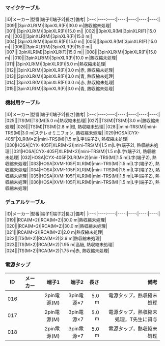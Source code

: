 
### マイクケーブル
|ID|メーカー|型番|端子1|端子2|長さ|備考|
|:---:|----:----:|----:|----:|----:|----:|
|009|||3pinXLR(M)|3pinXLR(F)|30.0 m|熱収縮未処理|
|001|||3pinXLR(M)|3pinXLR(F)|15.0 m||
|002|||3pinXLR(M)|3pinXLR(F)|15.0 m||
|003|||3pinXLR(M)|3pinXLR(F)|15.0 m||
|004|||3pinXLR(M)|3pinXLR(F)|15.0 m||
|005|||3pinXLR(M)|3pinXLR(F)|15.0 m||
|006|||3pinXLR(M)|3pinXLR(F)|15.0 m||
|007|||3pinXLR(M)|3pinXLR(F)|15.0 m||
|008|||3pinXLR(M)|3pinXLR(F)|15.0 m||
|010|||3pinXLR(M)|3pinXLR(F)|10.0 m|熱収縮未処理|
|011|||3pinXLR(M)|3pinXLR(F)|5.0 m|熱収縮未処理|
|012|||3pinXLR(M)|3pinXLR(F)|3.0 m|赤, 熱収縮未処理|
|013|||3pinXLR(M)|3pinXLR(F)|3.0 m|青, 熱収縮未処理|
|014|||3pinXLR(M)|3pinXLR(F)|3.0 m|赤, 熱収縮未処理|
|015|||3pinXLR(M)|3pinXLR(F)|3.0 m|青, 熱収縮未処理|

### 機材用ケーブル
|ID|メーカー|型番|端子1|端子2|長さ|備考|
|:---:|----:----:|----:|----:|----:|----:|
|025|||TS(M)|TS(M)|5.0 m|熱収縮未処理|
|027|||TS(M)|TS(M)|3.0 m|熱収縮未処理|
|026|||TS(M)|TS(M)|2.8 m|橙, 熱収縮未処理|
|028|||mini-TRS(M)|mini-TRS(M)|3.0 m|ステレオミニフォン, 熱収縮未処理|
|029|HOSA|CYX-405F|XLR(M×2)|mini-TRS(M)|1.5 m|L字(端子2), 熱収縮未処理|
|030|HOSA|CYX-405F|XLR(M×2)|mini-TRS(M)|1.5 m|L字(端子2), 熱収縮未処理|
|031|HOSA|CYX-405F|XLR(M×2)|mini-TRS(M)|1.5 m|L字(端子2), 熱収縮未処理|
|032|HOSA|CYX-405F|XLR(M×2)|mini-TRS(M)|1.5 m|L字(端子2), 熱収縮未処理|
|033|HOSA|XVM-105F|XLR(M)|mini-TRS(M)|1.5 m|L字(端子2), 熱収縮未処理|
|034|HOSA|XVM-105F|XLR(M)|mini-TRS(M)|1.5 m|L字(端子2), 熱収縮未処理|
|035|HOSA|XVM-105F|XLR(M)|mini-TRS(M)|1.5 m|L字(端子2), 熱収縮未処理|
|036|HOSA|XVM-105F|XLR(M)|mini-TRS(M)|1.5 m|L字(端子2), 熱収縮未処理|


### デュアルケーブル
|ID|メーカー|型番|端子1|端子2|長さ|備考|
|:---:|----:----:|----:|----:|----:|----:|
|019|||RCA(M×2)|RCA(M×2)|30.0 m|熱収縮未処理|
|020|||RCA(M×2)|RCA(M×2)|30.0 m|熱収縮未処理|
|021|||RCA(M×2)|RCA(M×2)|2.0 m|熱収縮未処理|
|022|||TS(M×2)|RCA(M×2)|2.9 m|熱収縮未処理|
|023|||TS(M×2)|RCA(M×2)|1.95 m|高級, 熱収縮未処理|
|024|||TS(M×2)|RCA(M×2)|1.75 m|赤, 熱収縮未処理|

### 電源タップ
|ID|メーカー|端子1|端子2|長さ|備考|
|:---:|----:|----:|----:|----:|----:|
|016||2pin電源(M)|3pin電源×7|5.0 m|電源タップ，熱収縮未処理|
|017||2pin電源(M)|3pin電源×7|5.0 m|電源タップ，熱収縮未処理，T先生に貸与|
|018||2pin電源(M)|3pin電源×7|5.0 m|電源タップ，熱収縮未処理|

